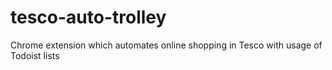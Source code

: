 # tesco-auto-trolley
Chrome extension which automates online shopping in Tesco with usage of Todoist lists
